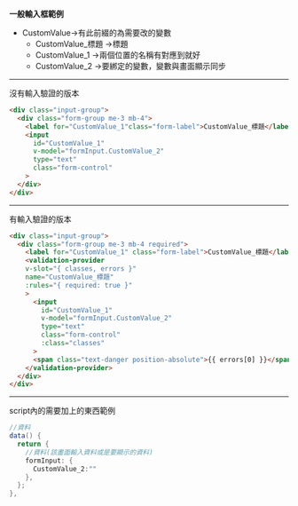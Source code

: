 **一般輸入框範例**
 - CustomValue->有此前綴的為需要改的變數
    - CustomValue_標題 ->標題
    - CustomValue_1 ->兩個位置的名稱有對應到就好
    - CustomValue_2 ->要綁定的變數，變數與畫面顯示同步
 ___
沒有輸入驗證的版本
```html
<div class="input-group">
  <div class="form-group me-3 mb-4">
    <label for="CustomValue_1"class="form-label">CustomValue_標題</label>
    <input
      id="CustomValue_1"
      v-model="formInput.CustomValue_2"
      type="text"
      class="form-control"
    >
  </div>
</div>
```
___
 有輸入驗證的版本
```html
<div class="input-group">
  <div class="form-group me-3 mb-4 required">
    <label for="CustomValue_1" class="form-label">CustomValue_標題</label>
    <validation-provider
    v-slot="{ classes, errors }"
    name="CustomValue_標題"
    :rules="{ required: true }"
    >
      <input
        id="CustomValue_1"
        v-model="formInput.CustomValue_2"
        type="text"
        class="form-control"
        :class="classes"
      >
      <span class="text-danger position-absolute">{{ errors[0] }}</span>
    </validation-provider>
  </div>
</div>
```
___

script內的需要加上的東西範例
```C#
//資料
data() {
  return {
    //資料(該畫面輸入資料或是要顯示的資料)
    formInput: {
      CustomValue_2:""
    },
  };
},
```
